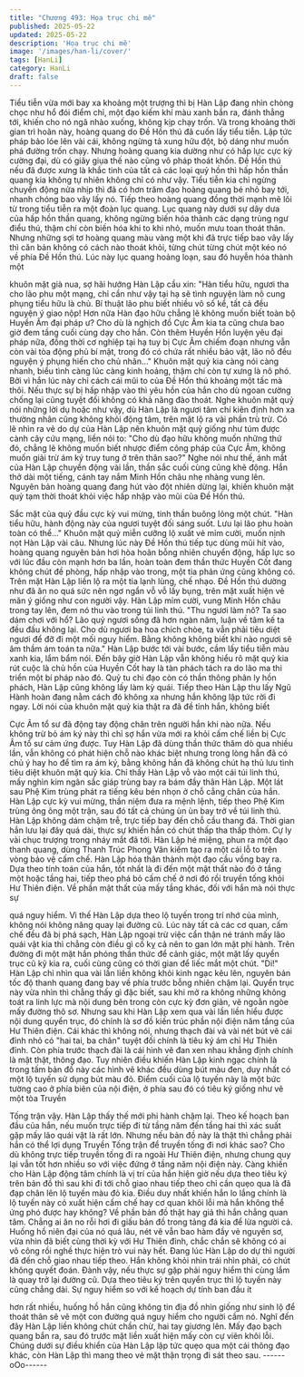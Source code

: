 ```yaml
---
title: "Chương 493: Họa trục chi mê"
published: 2025-05-22
updated: 2025-05-22
description: 'Họa trục chi mê'
image: '/images/han-li/cover/'
tags: [HanLi]
category: HanLi
draft: false
---
```


Tiểu tiễn vừa mới bay xa khoảng một trượng thì bị Hàn Lập đang
nhìn chòng chọc như hổ đói điểm chỉ, một đạo kiếm khí màu xanh
bắn ra, đánh thẳng tới, khiến cho nó ngã nhào xuống, không kịp
chạy trốn.
Và trong khoảng thời gian trì hoãn này, hoàng quang do Đề Hồn
thú đã cuốn lấy tiểu tiễn.
Lập tức pháp bảo lóe lên vài cái, không ngừng tả xung hữu đột,
bộ dáng như muốn phá đường trốn chạy.
Nhưng hoàng quang kia dường như có hấp lực cực kỳ cường đại,
dù có giãy giụa thế nào cũng vô pháp thoát khốn.
Đề Hồn thú nếu đã được xưng là khắc tinh của tất cả các loại quỷ
hồn thì hấp hồn thần quang kia không tự nhiên không chỉ có như
vậy.
Tiểu tiễn kia chỉ ngừng chuyển động nửa nhịp thì đã có hơn trăm
đạo hoàng quang bé nhỏ bay tới, nhanh chóng bao vây lấy nó.
Tiếp theo hoàng quang đồng thời mạnh mẽ lôi từ trong tiểu tiễn ra
một đoàn lục quang.
Lục quang này dưới sự dây dưa của hấp hồn thần quang, không
ngừng biến hóa thành các dạng trùng ngư điểu thú, thậm chí còn
biến hóa khi to khi nhỏ, muốn mưu toan thoát thân.
Nhưng những sợi tơ hoàng quang màu vàng một khi đã trực tiếp
bao vây lấy thì căn bản không có cách nào thoát khỏi, từng chút
từng chút một kéo nó về phía Đề Hồn thú.
Lúc này lục quang hoảng loạn, sau đó huyễn hóa thành một

khuôn mặt già nua, sợ hãi hướng Hàn Lập cầu xin:
"Hàn tiểu hữu, ngươi tha cho lão phu một mạng, chỉ cần như vậy
tại hạ sẽ tình nguyện làm nô cung phụng tiểu hữu là chủ. Bí thuật
lão phu biết nhiều vô số kể, tất cả đều nguyện ý giao nộp! Hơn
nữa Hàn đạo hữu chẳng lẽ không muốn biết toàn bộ Huyền Âm
đại pháp ư? Cho dù là nghịch đồ Cực Âm kia ta cũng chưa bao
giờ đem tầng cuối cùng dạy cho hắn. Còn thêm Huyền Hồn luyện
yêu đại pháp nữa, đồng thời cơ nghiệp tại hạ tuy bị Cực Âm chiếm
đoạn nhưng vẫn còn vài tòa động phủ bí mật, trong đó có chứa
rất nhiều bảo vật, lão nô đều nguyện ý phụng hiến cho chủ
nhân…"
Khuôn mặt quỷ kia càng nói càng nhanh, biểu tình càng lúc càng
kinh hoảng, thậm chí còn tự xưng là nô phó. Bởi vì hắn lúc này
chỉ cách cái mũi to của Đề Hồn thú khoảng một tấc mà thôi.
Nếu thực sự bị hấp nhập vào thì yêu hồn của hắn cho dù ngoan
cường chống lại cũng tuyệt đối không có khả năng đào thoát.
Nghe khuôn mặt quỷ nói những lời dụ hoặc như vậy, dù Hàn Lập
là ngươi tâm chí kiên định hơn xa thường nhân cũng không khỏi
động tâm, trên mặt lộ ra vài phần trù trừ.
Có lẽ nhìn ra vẻ do dự của Hàn Lập nên khuôn mặt quỷ giống
như túm được cành cây cứu mạng, liền nói to:
"Cho dù đạo hữu không muốn những thứ đó, chẳng lẽ không
muốn biết nhược điểm công pháp của Cực Âm, không muốn giải
trừ ám ký truy tung ở trên thân sao?"
Nghe nói như thế, ánh mắt của Hàn Lập chuyển động vài lần,
thần sắc cuối cùng cũng khẽ động.
Hắn thở dài một tiếng, cánh tay nắm Minh Hồn châu nhẹ nhàng
vung lên.
Nguyên bản hoàng quang đang hút vào đột nhiên dừng lại, khiến
khuôn mặt quỷ tạm thời thoát khỏi việc hấp nhập vào mũi của Đề
Hồn thú.

Sắc mặt của quỷ đầu cực kỳ vui mừng, tinh thần buông lỏng một
chút.
"Hàn tiểu hữu, hành động này của ngươi tuyệt đối sáng suốt. Lưu
lại lão phu hoàn toàn có thể…" Khuôn mặt quỷ miễn cưỡng lộ
xuất vẻ mỉm cười, muốn nịnh nọt Hàn Lập vài câu.
Nhưng lúc này Đề Hồn thú tiếp tục dùng mũi hít vào, hoàng
quang nguyên bản hơi hòa hoãn bỗng nhiên chuyển động, hấp
lực so với lúc đầu còn mạnh hơn ba lần, hoàn toàn đem thần thức
Huyền Cốt đang không chút đề phòng, hấp nhập vào trong, một
tia phản ứng cũng không có.
Trên mặt Hàn Lập liền lộ ra một tia lạnh lùng, chế nhạo.
Đề Hồn thú dường như đã ăn no quá sức nên ngơ ngẩn vỗ vỗ lấy
bụng, trên mặt xuất hiện vẻ mãn ý giống như con người vậy.
Hàn Lập mỉm cười, vung Minh Hồn châu trong tay lên, đem nó thu
vào trong túi linh thú.
"Thu ngươi làm nô? Ta sao dám chơi với hổ? Lão quỷ ngươi sống
đã hơn ngàn năm, luận về tâm kế ta đều đấu không lại. Cho dù
ngươi ba hoa chích chòe, ta vẫn phải tiêu diệt ngươi để đỡ đi một
mối nguy hiểm. Bằng không không biết khi nào ngươi sẽ âm thầm
ám toán ta nữa." Hàn Lập bước tới vài bước, cầm lấy tiểu tiễn
màu xanh kia, lẩm bẩm nói.
Đến bây giờ Hàn Lập vẫn không hiểu rõ mặt quỷ kia rút cuộc là
chủ hồn của Huyền Cốt hay là tàn phách tách ra do lão ma thi
triển một bí pháp nào đó.
Quỷ tu chi đạo còn có thần thông phân ly hồn phách, Hàn Lập
cũng không lấy làm kỳ quái.
Tiếp theo Hàn Lập thu lấy Ngũ Hành hoàn đang nằm cách đó
không xa nhưng hắn không lập tức rời đi ngay.
Lời nói của khuôn mặt quỷ kia thật ra đã đề tỉnh hắn, không biết

Cực Âm tổ sư đã động tay động chân trên người hắn khi nào
nữa.
Nếu không trừ bỏ ám ký này thì chỉ sợ hắn vừa mới ra khỏi cấm
chế liền bị Cực Âm tổ sư cảm ứng được.
Tuy Hàn Lập đã dùng thần thức thăm dò qua nhiều lần, vẫn
không có phát hiện chỗ nào khác biệt nhưng trong lòng hắn đã có
chủ ý hay ho để tìm ra ám ký, bằng không hắn đã không chút hạ
thủ lưu tình tiêu diệt khuôn mặt quỷ kia.
Chỉ thấy Hàn Lập vỗ vào một cái túi linh thú, mấy nghìn kim ngân
sắc giáp trùng bay ra bám đầy thân Hàn Lập.
Một lát sau Phệ Kim trùng phát ra tiếng kêu bén nhọn ở chỗ cẳng
chân của hắn.
Hàn Lập cực kỳ vui mừng, thần niệm đưa ra mệnh lệnh, tiếp theo
Phệ Kim trùng ông ông một trận, sau đó tất cả chúng ùn ùn bay
trở về túi linh thú.
Hàn Lập không dám chậm trễ, trực tiếp bay đến chỗ cầu thang
đá.
Thời gian hắn lưu lại đây quá dài, thực sự khiến hắn có chút thấp
tha thấp thỏm.
Cự ly vài chục trượng trong nháy mắt đã tới.
Hàn Lập hé miệng, phun ra một đạo thanh quang, dùng Thanh
Trúc Phong Vân kiếm tạo ra một cái lỗ to trên vòng bảo vệ cấm
chế.
Hàn Lập hóa thân thành một đạo cầu vồng bay ra.
Dựa theo tính toán của hắn, tốt nhất là đi đến một mật thất nào đó
ở tầng một hoặc tầng hai, tiếp theo phá bỏ cấm chế ở nơi đó rồi
truyền tống khỏi Hư Thiên điện.
Về phần mật thất của mấy tầng khác, đối với hắn mà nói thực sự

quá nguy hiểm.
Vì thế Hàn Lập dựa theo lộ tuyến trong trí nhớ của mình, không
nói không năng quay lại đường cũ.
Lúc này tất cả các cơ quan, cấm chế đều đã bị phá sạch, Hàn
Lập ngoại trừ việc cẩn thận né tránh mấy lão quái vật kia thì
chẳng còn điều gì cố kỵ cả nên to gan lớn mật phi hành.
Trên đường đi một mặt hắn phóng thần thức để cảnh giác, một
mặt lấy quyển trục cũ kỹ kia ra, cuối cùng cũng có thời gian để
liếc mắt một chút.
"Di!"
Hàn Lập chỉ nhìn qua vài lần liền không khỏi kinh ngạc kêu lên,
nguyên bản tốc độ thanh quang đang bay về phía trước bỗng
nhiên chậm lại.
Quyển trục này vừa nhìn thì chẳng thấy gì đặc biết, sau khi mở ra
không những không toát ra linh lực mà nội dung bên trong còn
cực kỳ đơn giản, vẽ ngoằn ngòe mấy đường thô sơ.
Nhưng sau khi Hàn Lập xem qua vài lần liền hiểu được nội dung
quyển trục, đó chính là sơ đồ kiến trúc phần nội điện năm tầng
của Hư Thiên điện.
Cái khác thì không nói, nhưng thạch đài và vài nét bút vẽ cái đỉnh
nhỏ có "hai tai, ba chân" tuyệt đối chính là tiêu ký ám chỉ Hư
Thiên đỉnh.
Còn phía trước thạch đài là cái hình vẽ đan xen nhau khẳng định
chính là mật thật, thông đạo.
Tuy nhiên điều khiến Hàn Lập kinh ngạc chính là trong tấm bản
đồ này các hình vẽ khác đều dùng bút màu đen, duy nhất có một
lộ tuyến sử dụng bút màu đỏ.
Điểm cuối của lộ tuyến này là một bức tường cao ở phía biên của
nội điện, ở phía sau đó có tiêu ký giống như vẽ một tòa Truyền

Tống trận vậy.
Hàn Lập thấy thế mới phi hành chậm lại.
Theo kế hoạch ban đầu của hắn, nếu muốn trực tiếp đi từ tầng
năm đến tầng hai thì xác suất gặp mấy lão quái vật là rất lớn.
Nhưng nếu bản đồ này là thật thì chẳng phải hắn có thể lợi dụng
Truyền Tống trận để truyền tống đi nơi khác sao?
Cho dù không trực tiếp truyền tống đi ra ngoài Hư Thiên điện,
nhưng chung quy lại vẫn tốt hơn nhiều so với việc đứng ở tầng
năm nội điện này.
Càng khiến cho Hàn Lập động tâm chính là vị trí của hắn hiện giờ
nếu dựa theo tiêu ký trên bản đồ thì sau khi đi tới chỗ giao nhau
tiếp theo chỉ cần quẹo qua là đã đạp chân lên lộ tuyến màu đỏ
kia.
Điều duy nhất khiến hắn lo lắng chính là lộ tuyến này có xuất hiện
cấm chế hay cơ quan khôi lỗi mà hắn không thể ứng phó được
hay không?
Về phần bản đồ thật hay giả thì hắn chẳng quan tâm.
Chẳng ai ăn no rỗi hơi đi giấu bản đồ trong tảng đá kia để lừa
người cả.
Huống hồ niên đại của nó quá lâu, nét vẽ vẫn bao hàm đầy vẻ
nguyên sơ, vừa nhìn đã biết cùng thời kỳ với Hư Thiên đỉnh, chắc
chắn sẽ không có ai vô công rồi nghề thực hiện trò vui này hết.
Đang lúc Hàn Lập do dự thì người đã đến chỗ giao nhau tiếp
theo.
Hắn không khỏi nhìn trái nhìn phải, có chút không quyết đoán.
Đành vậy, nếu thực sự gặp phải nguy hiểm thì cùng lắm là quay
trở lại đường cũ. Dựa theo tiêu ký trên quyển trục thì lộ tuyến này
cũng chẳng dài. Sự nguy hiểm so với kế hoạch dự tính ban đầu ít

hơn rất nhiều, huống hồ hắn cũng không tin địa đồ nhìn giống
như sinh lộ để thoát thân sẽ vẽ một con đường quá nguy hiểm
cho người cầm nó.
Nghĩ đến đây Hàn Lập liền không chút chần chừ, hai tay giương
lên.
Mấy đạo bạch quang bắn ra, sau đó trước mặt liền xuất hiện mấy
còn cự viên khôi lỗi.
Chúng dưới sự điều khiển của Hàn Lập lập tức quẹo qua một cái
thông đạo khác, còn Hàn Lập thì mang theo vẻ mặt thận trọng đi
sát theo sau.
------oOo------
